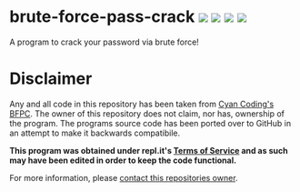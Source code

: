 # brute-force-pass-crack ![](https://img.shields.io/badge/License-MIT-blue.svg) ![](https://img.shields.io/travis/rbstrachan/brute-force-pass-crack.svg) ![](https://img.shields.io/codeclimate/maintainability/rbstrachan/brute-force-pass-crack.svg) ![](https://img.shields.io/github/issues/rbstrachan/brute-force-pass-crack.svg)

A program to crack your password via brute force!

# Disclaimer
Any and all code in this repository has been taken from [Cyan Coding's BFPC](https://repl.it/@CyanCoding/Brute-Force-Password-Cracker). The owner of this repository does not claim, nor has, ownership of the program. The programs source code has been ported over to GitHub in an attempt to make it backwards compatibile.

**This program was obtained under repl.it's [Terms of Service](https://repl.it/site/terms) and as such may have been edited in order to keep the code functional.**

For more information, please [contact this repositories owner](mailto:rossbstrachan@gmail.com).
